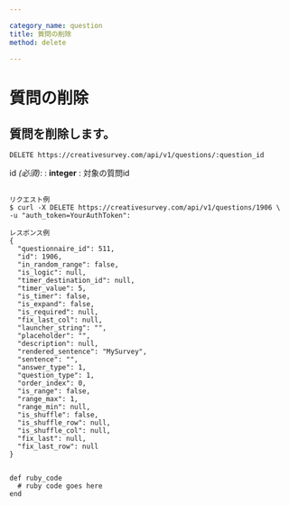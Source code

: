 ```yaml
---

category_name: question
title: 質問の削除
method: delete

---
```


# 質問の削除

## 質問を削除します。

`DELETE https://creativesurvey.com/api/v1/questions/:question_id`

id _(必須)_:
: __integer__
: 対象の質問id

~~~

リクエスト例
$ curl -X DELETE https://creativesurvey.com/api/v1/questions/1906 \
-u "auth_token=YourAuthToken":

レスポンス例
{  
  "questionnaire_id": 511,
  "id": 1906,
  "in_random_range": false,
  "is_logic": null,
  "timer_destination_id": null,
  "timer_value": 5,
  "is_timer": false,
  "is_expand": false,
  "is_required": null,
  "fix_last_col": null,
  "launcher_string": "",
  "placeholder": "",
  "description": null,
  "rendered_sentence": "MySurvey",
  "sentence": "",
  "answer_type": 1,
  "question_type": 1,
  "order_index": 0,
  "is_range": false,
  "range_max": 1,
  "range_min": null,
  "is_shuffle": false,
  "is_shuffle_row": null,
  "is_shuffle_col": null,
  "fix_last": null,
  "fix_last_row": null
}


~~~

~~~
def ruby_code
  # ruby code goes here
end
~~~

